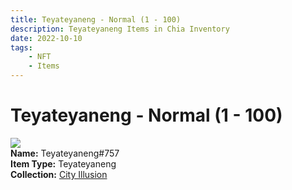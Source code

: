 ```yaml
---
title: Teyateyaneng - Normal (1 - 100)
description: Teyateyaneng Items in Chia Inventory
date: 2022-10-10
tags:
    - NFT
    - Items
---
```


# Teyateyaneng - Normal (1 - 100)
<div class="item_thumbnail">
<img loading="lazy" src="https://szikyst6rsojqywlwcytnrepmt25sjvdye33iql2ktcliqmmwogq.arweave.net/llCsSn6MnJhiy7CxNsSPZPXZJqPBN7RBelTEtEGMs40"><br/>
<div><strong>Name:</strong> Teyateyaneng#757</div>
<div><strong>Item Type:</strong> Teyateyaneng</div>
<div><strong>Collection:</strong> <a href="https://www.spacescan.io/xch/nft/collection/col1lend2dcn558km4wcwta4xnkfv3xpcmlp9kyt0m909emvfxechlyqdl5ndg">City Illusion</a></div>
</div>

